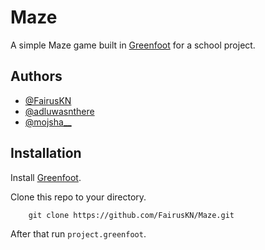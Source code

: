 
# Maze

A simple Maze game built in [Greenfoot](https://www.greenfoot.org/) for a school project.




## Authors

- [@FairusKN](https://github.com/FairusKN)
- [@adluwasnthere](https://www.instagram.com/adluwasnthere?igsh=MXB1bHFmbXJ3enBkaw==)
- [@mojsha__](https://www.instagram.com/mojsha__?igsh=MTlnOHpyYzRmMWFzOQ==)




## Installation

Install  [Greenfoot](https://www.greenfoot.org/).

Clone this repo to your directory.
```
    git clone https://github.com/FairusKN/Maze.git
```

After that run `project.greenfoot`.
